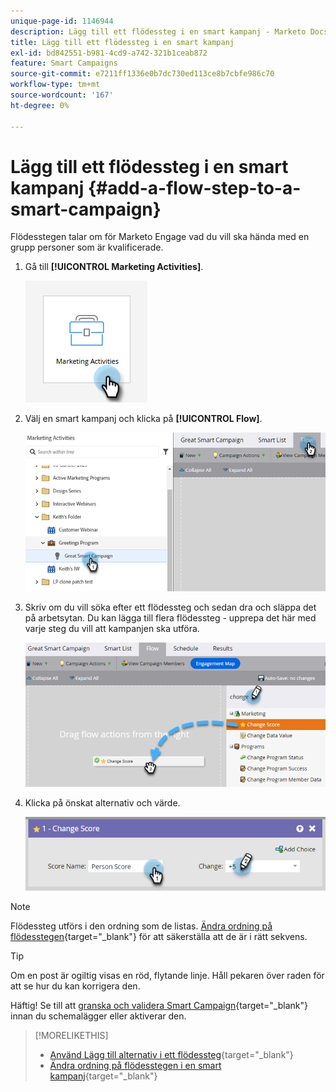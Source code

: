 ```yaml
---
unique-page-id: 1146944
description: Lägg till ett flödessteg i en smart kampanj - Marketo Docs - produktdokumentation
title: Lägg till ett flödessteg i en smart kampanj
exl-id: bd842551-b981-4cd9-a742-321b1ceab872
feature: Smart Campaigns
source-git-commit: e7211ff1336e0b7dc730ed113ce8b7cbfe986c70
workflow-type: tm+mt
source-wordcount: '167'
ht-degree: 0%

---
```


# Lägg till ett flödessteg i en smart kampanj {#add-a-flow-step-to-a-smart-campaign}

Flödesstegen talar om för Marketo Engage vad du vill ska hända med en grupp personer som är kvalificerade.

1. Gå till **[!UICONTROL Marketing Activities]**.

   ![](assets/add-a-flow-step-to-a-smart-campaign-1.png)

1. Välj en smart kampanj och klicka på **[!UICONTROL Flow]**.

   ![](assets/add-a-flow-step-to-a-smart-campaign-2.png)

1. Skriv om du vill söka efter ett flödessteg och sedan dra och släppa det på arbetsytan. Du kan lägga till flera flödessteg - upprepa det här med varje steg du vill att kampanjen ska utföra.

   ![](assets/add-a-flow-step-to-a-smart-campaign-3.png)

1. Klicka på önskat alternativ och värde.

   ![](assets/add-a-flow-step-to-a-smart-campaign-4.png)

>[!NOTE]
>
>Flödessteg utförs i den ordning som de listas. [Ändra ordning på flödesstegen](/help/marketo/product-docs/core-marketo-concepts/smart-campaigns/flow-actions/reorder-the-flow-steps-in-a-smart-campaign.md){target="_blank"} för att säkerställa att de är i rätt sekvens.

>[!TIP]
>
>Om en post är ogiltig visas en röd, flytande linje. Håll pekaren över raden för att se hur du kan korrigera den.

Häftig! Se till att [granska och validera Smart Campaign](/help/marketo/product-docs/core-marketo-concepts/smart-campaigns/creating-a-smart-campaign/smart-campaign-checklist.md){target="_blank"} innan du schemalägger eller aktiverar den.

>[!MORELIKETHIS]
>
>* [Använd Lägg till alternativ i ett flödessteg](/help/marketo/product-docs/core-marketo-concepts/smart-campaigns/flow-actions/use-add-choice-in-a-flow-step.md){target="_blank"}
>* [Ändra ordning på flödesstegen i en smart kampanj](/help/marketo/product-docs/core-marketo-concepts/smart-campaigns/flow-actions/reorder-the-flow-steps-in-a-smart-campaign.md){target="_blank"}
